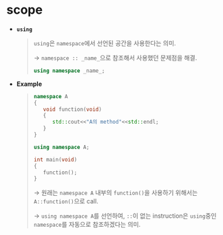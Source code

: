 # scope

* **`using`**

  > `using`은 `namespace`에서 선언된 공간을 사용한다는 의미.
  >
  > → `namespace :: _name_`으로 참조해서 사용했던 문제점을 해결.
  >
  > ```c++
  > using namespace _name_;
  > ```

  

* **Example**

  > ```c++
  > namespace A
  > {
  >    void function(void)
  >    {
  >       std::cout<<"A의 method"<<std::endl;
  >    }
  > }
  > 
  > using namespace A;
  > 
  > int main(void)
  > {
  >    function();
  > }
  > ```
  >
  > → 원래는 `namespace A` 내부의 `function()`을 사용하기 위해서는 `A::function()`으로 call.
  >
  > → `using namespace A`를 선언하여, `::`이 없는 instruction은 `using`중인 `namespace`를 자동으로 참조하겠다는 의미. 
